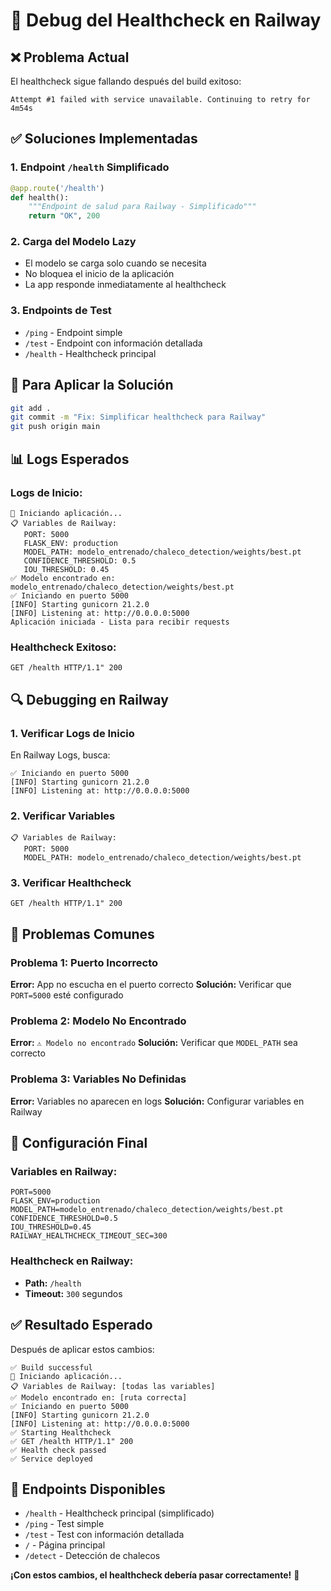 # 🔧 Debug del Healthcheck en Railway

## ❌ Problema Actual
El healthcheck sigue fallando después del build exitoso:
```
Attempt #1 failed with service unavailable. Continuing to retry for 4m54s
```

## ✅ Soluciones Implementadas

### 1. Endpoint `/health` Simplificado
```python
@app.route('/health')
def health():
    """Endpoint de salud para Railway - Simplificado"""
    return "OK", 200
```

### 2. Carga del Modelo Lazy
- El modelo se carga solo cuando se necesita
- No bloquea el inicio de la aplicación
- La app responde inmediatamente al healthcheck

### 3. Endpoints de Test
- `/ping` - Endpoint simple
- `/test` - Endpoint con información detallada
- `/health` - Healthcheck principal

## 🚀 Para Aplicar la Solución

```bash
git add .
git commit -m "Fix: Simplificar healthcheck para Railway"
git push origin main
```

## 📊 Logs Esperados

### Logs de Inicio:
```
🚀 Iniciando aplicación...
📋 Variables de Railway:
   PORT: 5000
   FLASK_ENV: production
   MODEL_PATH: modelo_entrenado/chaleco_detection/weights/best.pt
   CONFIDENCE_THRESHOLD: 0.5
   IOU_THRESHOLD: 0.45
✅ Modelo encontrado en: modelo_entrenado/chaleco_detection/weights/best.pt
✅ Iniciando en puerto 5000
[INFO] Starting gunicorn 21.2.0
[INFO] Listening at: http://0.0.0.0:5000
Aplicación iniciada - Lista para recibir requests
```

### Healthcheck Exitoso:
```
GET /health HTTP/1.1" 200
```

## 🔍 Debugging en Railway

### 1. Verificar Logs de Inicio
En Railway Logs, busca:
```
✅ Iniciando en puerto 5000
[INFO] Starting gunicorn 21.2.0
[INFO] Listening at: http://0.0.0.0:5000
```

### 2. Verificar Variables
```
📋 Variables de Railway:
   PORT: 5000
   MODEL_PATH: modelo_entrenado/chaleco_detection/weights/best.pt
```

### 3. Verificar Healthcheck
```
GET /health HTTP/1.1" 200
```

## 🚨 Problemas Comunes

### Problema 1: Puerto Incorrecto
**Error:** App no escucha en el puerto correcto
**Solución:** Verificar que `PORT=5000` esté configurado

### Problema 2: Modelo No Encontrado
**Error:** `⚠️ Modelo no encontrado`
**Solución:** Verificar que `MODEL_PATH` sea correcto

### Problema 3: Variables No Definidas
**Error:** Variables no aparecen en logs
**Solución:** Configurar variables en Railway

## 🎯 Configuración Final

### Variables en Railway:
```
PORT=5000
FLASK_ENV=production
MODEL_PATH=modelo_entrenado/chaleco_detection/weights/best.pt
CONFIDENCE_THRESHOLD=0.5
IOU_THRESHOLD=0.45
RAILWAY_HEALTHCHECK_TIMEOUT_SEC=300
```

### Healthcheck en Railway:
- **Path:** `/health`
- **Timeout:** `300` segundos

## ✅ Resultado Esperado

Después de aplicar estos cambios:

```
✅ Build successful
🚀 Iniciando aplicación...
📋 Variables de Railway: [todas las variables]
✅ Modelo encontrado en: [ruta correcta]
✅ Iniciando en puerto 5000
[INFO] Starting gunicorn 21.2.0
[INFO] Listening at: http://0.0.0.0:5000
✅ Starting Healthcheck
✅ GET /health HTTP/1.1" 200
✅ Health check passed
✅ Service deployed
```

## 🔧 Endpoints Disponibles

- `/health` - Healthcheck principal (simplificado)
- `/ping` - Test simple
- `/test` - Test con información detallada
- `/` - Página principal
- `/detect` - Detección de chalecos

**¡Con estos cambios, el healthcheck debería pasar correctamente!** 🎉
